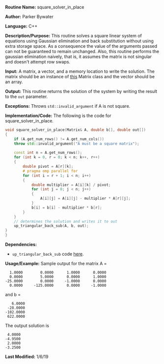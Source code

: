 **Routine Name:** square_solver_in_place   

**Author:** Parker Bywater

**Language:** C++

**Description/Purpose:** This routine solves a square linear system of equations using Gaussian elimination and 
back substitution without using extra storage space. As a consequence the value of the arguments passed can not be guaranteed to remain unchanged. Also, this routine performs the gaussian elimination 
naively, that is, it assumes the matrix is not singular and doesn't attempt row swaps.  

**Input:** A matrix, a vector, and a memory location to write the solution. The matrix 
should be an instance of [this](../src/Matrix.cpp) Matrix class
and the vector should be an array.  

**Output:** This routine returns the solution of the system by writing the result to the `out` 
parameter.

**Exceptions:** Throws `std::invalid_argument` if A is not square. 

**Implementation/Code:** The following is the code for square_solver_in_place.
```C++ 
void square_solver_in_place(Matrix& A, double b[], double out[]) 
{
    if (A.get_num_rows() != A.get_num_cols()) 
	throw std::invalid_argument("A must be a square matrix");
    
    const int n = A.get_num_rows(); 
    for (int k = 0, r = 0; k < n; k++, r++) 
    {
        double pivot = A[r][k];
        # pragma omp parallel for
        for (int i = r + 1; i < n; i++) 
        {
            double multiplier = A[i][k] / pivot;
            for (int j = 0; j < n; j++) 
            {
                A[i][j] = A[i][j] - multiplier * A[r][j];
            }
            b[i] = b[i] - multiplier * b[r];
        }
    }
    // determines the solution and writes it to out
    up_triangular_back_sub(A, b, out); 
}
}
```
**Dependencies:**
* `up_triangular_back_sub` code [here](./up_triangular_back_sub.md). 

**Usage/Example:** Sample output for the matrix A = 

      1.0000	    0.0000	    1.0000	    0.0000	
      0.0000	    5.0000	    0.0000	    1.0000	
    -25.0000	    0.0000	   -1.0000	    0.0000	
      0.0000	 -125.0000	    0.0000	   -1.0000	

and b = 

       6.0000
     -28.0000
    -102.0000
     622.0000

The output solution is 

     4.0000
    -4.9500
     2.0000
    -3.2500


**Last Modified:** 1/6/19
